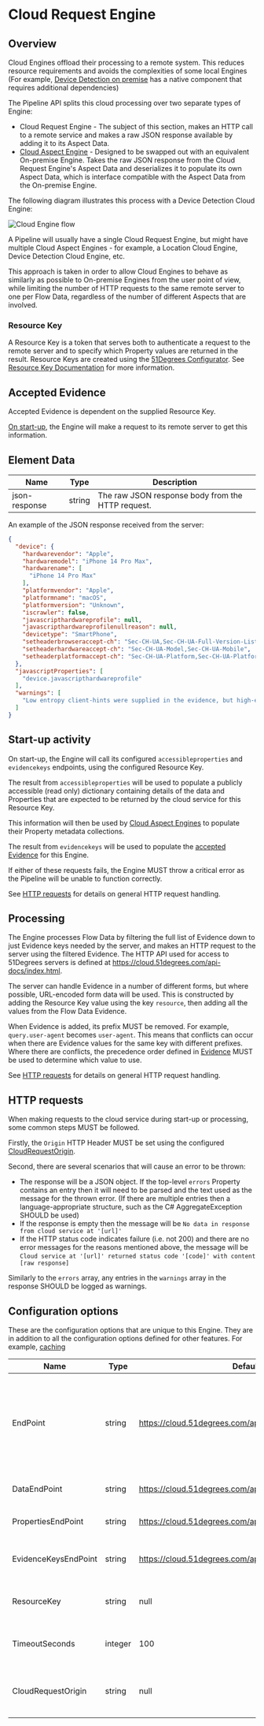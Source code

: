 # Cloud Request Engine

## Overview

Cloud Engines offload their processing to a remote system. This reduces
resource requirements and avoids the complexities of some local
Engines (For example,
[Device Detection on premise](../../device-detection-specification/pipeline-elements/device-detection-on-premise.md)
has a native component that requires additional dependencies)

The Pipeline API splits this cloud processing over two separate types of
Engine:
- Cloud Request Engine - The subject of this section, makes an HTTP
  call to a remote service and makes a raw JSON response available
  by adding it to its Aspect Data.
- [Cloud Aspect Engine](cloud-aspect-engine.md) - Designed to be swapped
  out with an equivalent On-premise Engine. Takes the raw JSON response
  from the Cloud Request Engine's Aspect Data and deserializes it to
  populate its own Aspect Data, which is interface compatible
  with the Aspect Data from the On-premise Engine.

The following diagram illustrates this process with a Device Detection
Cloud Engine:

![Cloud Engine flow](../../../pipeline-specification/images/Device%20Detection%20Cloud%20Engine.png)

A Pipeline will usually have a single Cloud Request Engine, but might have
multiple Cloud Aspect Engines - for example, a Location Cloud Engine,
Device Detection Cloud Engine, etc.

This approach is taken in order to allow Cloud Engines to behave as
similarly as possible to On-premise Engines from the user point of view,
while limiting the number of HTTP requests to the same remote
server to one per Flow Data, regardless
of the number of different Aspects that are involved.

### Resource Key

A Resource Key is a token that serves both to authenticate a request to the
remote server and to specify which Property values are returned in the
result. Resource Keys are created using the
[51Degrees Configurator](https://51degrees.com/documentation/_concepts__configurator.html).
See [Resource Key Documentation](https://51degrees.com/documentation/_info__resource_keys.html)
for more information.

## Accepted Evidence

Accepted Evidence is dependent on the supplied Resource Key.

[On start-up](#startup-activity), the Engine will make a request to its
remote server
to get this information.

## Element Data

| **Name**      | **Type** | **Description**                                   |
|---------------|----------|---------------------------------------------------|
| json-response | string   | The raw JSON response body from the HTTP request. |

An example of the JSON response received from the server:

```json
{
  "device": {
    "hardwarevendor": "Apple",
    "hardwaremodel": "iPhone 14 Pro Max",
    "hardwarename": [
      "iPhone 14 Pro Max"
    ],
    "platformvendor": "Apple",
    "platformname": "macOS",
    "platformversion": "Unknown",
    "iscrawler": false,
    "javascripthardwareprofile": null,
    "javascripthardwareprofilenullreason": null,
    "devicetype": "SmartPhone",
    "setheaderbrowseraccept-ch": "Sec-CH-UA,Sec-CH-UA-Full-Version-List,Sec-CH-UA-Mobile,Sec-CH-UA-Platform",
    "setheaderhardwareaccept-ch": "Sec-CH-UA-Model,Sec-CH-UA-Mobile",
    "setheaderplatformaccept-ch": "Sec-CH-UA-Platform,Sec-CH-UA-Platform-Version"
  },
  "javascriptProperties": [
    "device.javascripthardwareprofile"
  ],
  "warnings": [
    "Low entropy client-hints were supplied in the evidence, but high-entropy client-hints were not.\nThis will lead to less accurate results, and indicates that permissions were not set correctly in the original response to the browser.\nFor more info on client-hint permissions, see http://51degrees.me/documentation/_device_detection__features__user_agent_client_hints.html."
  ]
}
```

## Start-up activity

On start-up, the Engine will call its configured `accessibleproperties`
and `evidencekeys`
endpoints, using the configured Resource Key.

The result from `accessibleproperties` will be used to populate a publicly
accessible (read only) dictionary containing details of the data and
Properties that are expected to be returned by the cloud service for this
Resource Key.

This information will then be used by [Cloud Aspect Engines](cloud-aspect-engine.md)
to populate their Property metadata collections.

The result from `evidencekeys` will be used to populate the
[accepted Evidence](#accepted-evidence) for this Engine.

If either of these requests fails, the Engine MUST throw a critical
error as the Pipeline will be unable to function correctly.

See [HTTP requests](#http-requests) for details on general
HTTP request handling.

## Processing

The Engine processes Flow Data by filtering the full list of Evidence down 
to just Evidence keys needed by the server, and makes an HTTP
request to the server using the filtered Evidence. The HTTP API used for access to
51Degrees servers is defined at https://cloud.51degrees.com/api-docs/index.html.

The server can handle Evidence in a number of different forms, but where
possible, URL-encoded form data will be used. This is constructed
by adding the Resource Key value using the key `resource`, then adding
all the values from the Flow Data Evidence.

When Evidence is added, its prefix MUST be removed.
For example, `query.user-agent` becomes `user-agent`.
This means that conflicts can occur when there are Evidence values for the same
key with different prefixes. Where there are conflicts, the precedence order
defined in [Evidence](../features/evidence.md) MUST be used to
determine which value to use.

See [HTTP requests](#http-requests) for details on general
HTTP request handling.

## HTTP requests

When making requests to the cloud service during start-up or processing, some
common steps MUST be followed.

Firstly, the `Origin` HTTP Header MUST be set using the configured
[CloudRequestOrigin](#configuration-options).

Second, there are several scenarios that will cause an error to be thrown:

- The response will be a JSON object. If the top-level `errors` Property 
  contains an entry then it will need to be parsed and the text
  used as the message for the thrown error. (If there are multiple entries
  then a language-appropriate structure, such as the C# AggregateException
  SHOULD be used)
- If the response is empty then the message will be
  `No data in response from cloud service at '[url]'`
- If the HTTP status code indicates failure (i.e. not 200) and there are no
  error messages for the reasons mentioned above, the message will be
  `Cloud service at '[url]' returned status code '[code]' with content [raw response]`

Similarly to the `errors` array, any entries in the `warnings` array in the
response SHOULD be logged as warnings.

## Configuration options

These are the configuration options that are unique to this Engine. They
are in addition to all the configuration options defined for other features.
For example,
[caching](../../../pipeline-specification/part2/features/caching.md)

| **Name**             | **Type** | **Default**                                             | **Description**                                                                                                                                                                           |
|----------------------|----------|---------------------------------------------------------|-------------------------------------------------------------------------------------------------------------------------------------------------------------------------------------------|
| EndPoint             | string   | https://cloud.51degrees.com/api/v4/                     | The base URL for the cloud service. This will be suffixed with `json`, `accessibleproperties` or `evidencekeys` to form the complete URLs for the various endpoints called by the Engine. |
| DataEndPoint         | string   | https://cloud.51degrees.com/api/v4/JSON                 | The URL for the cloud service data end point                                                                                                                                              |
| PropertiesEndPoint   | string   | https://cloud.51degrees.com/api/v4/accessibleProperties | The URL for the cloud service Properties end point                                                                                                                                        |
| EvidenceKeysEndPoint | string   | https://cloud.51degrees.com/api/v4/Evidencekeys         | The URL for the cloud service Evidence keys end point                                                                                                                                     |
| ResourceKey          | string   | null                                                    | The Resource Key to use when making requests to the cloud service                                                                                                                         |
| TimeoutSeconds       | integer  | 100                                                     | The timeout to use when making requests to the cloud service                                                                                                                              |
| CloudRequestOrigin   | string   | null                                                    | The value to set the 'Origin' header to when making requests to the cloud service                                                                                                         |

